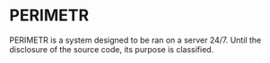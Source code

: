 # PERIMETR
PERIMETR is a system designed to be ran on a server 24/7. Until the disclosure of the source code, its purpose is classified.
